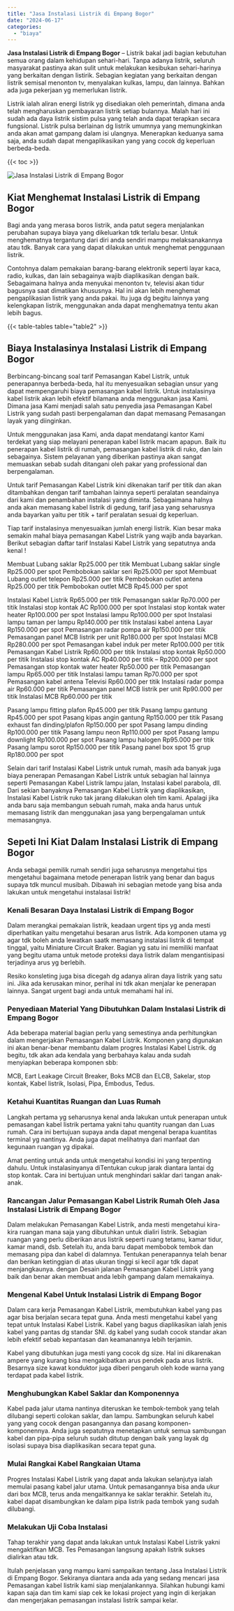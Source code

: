 ```yaml
---
title: "Jasa Instalasi Listrik di Empang Bogor"
date: "2024-06-17"
categories: 
  - "biaya"
---
```


**Jasa Instalasi Listrik di Empang Bogor** – Listrik bakal jadi bagian kebutuhan semua orang dalam kehidupan sehari-hari. Tanpa adanya listrik, seluruh masyarakat pastinya akan sulit untuk melakukan kesibukan sehari-harinya yang berkaitan dengan listirik. Sebagian kegiatan yang berkaitan dengan listrik semisal menonton tv, menyalakan kulkas, lampu, dan lainnya. Bahkan ada juga pekerjaan yg memerlukan listrik.

Listrik ialah aliran energi listrik yg disediakan oleh pemerintah, dimana anda telah mengharuskan pembayaran listrik setiap bulannya. Malah hari ini sudah ada daya listrik sistim pulsa yang telah anda dapat terapkan secara fungsional. Listrik pulsa berlainan dg listrik umumnya yang memungkinkan anda akan amat gampang dalam isi ulangnya. Menerapkan keduanya sama saja, anda sudah dapat mengaplikasikan yang yang cocok dg keperluan berbeda-beda.

{{< toc >}}

![Jasa Instalasi Listrik di Empang Bogor](/images/instalasi-listrik-murah33.png)

## Kiat Menghemat Instalasi Listrik di Empang Bogor

Bagi anda yang merasa boros listrik, anda patut segera menjalankan perubahan supaya biaya yang dikeluarkan tdk terlalu besar. Untuk menghematnya tergantung dari diri anda sendiri mampu melaksanakannya atau tdk. Banyak cara yang dapat dilakukan untuk menghemat penggunaan listrik.

Contohnya dalam pemakaian barang-barang elektronik seperti layar kaca, radio, kulkas, dan lain sebagainya wajib diaplikasikan dengan baik. Sebagaimana halnya anda menyukai menonton tv, televisi akan tidur bagusnya saat dimatikan khususnya. Hal ini akan lebih menghemat pengaplikasian listrik yang anda pakai. Itu juga dg begitu lainnya yang kelengkapan listrik, menggunakan anda dapat menghematnya tentu akan lebih bagus.

{{< table-tables table="table2" >}}

## Biaya Instalasinya Instalasi Listrik di Empang Bogor

Berbincang-bincang soal tarif Pemasangan Kabel Listrik, untuk penerapannya berbeda-beda, hal itu menyesuaikan sebagian unsur yang dapat mempengaruhi biaya pemasangan kabel listrik. Untuk instalasinya kabel listrik akan lebih efektif bilamana anda menggunakan jasa Kami. Dimana jasa Kami menjadi salah satu penyedia jasa Pemasangan Kabel Listrik yang sudah pasti berpengalaman dan dapat memasang Pemasangan layak yang diinginkan.

Untuk menggunakan jasa Kami, anda dapat mendatangi kantor Kami terdekat yang siap melayani penerapan kabel listrik macam apapun. Baik itu penerapan kabel listrik di rumah, pemasangan kabel listrik di ruko, dan lain sebagainya. Sistem pelayanan yang diberikan pastinya akan sangat memuaskan sebab sudah ditangani oleh pakar yang professional dan berpengalaman.

Untuk tarif Pemasangan Kabel Listrik kini dikenakan tarif per titik dan akan ditambahkan dengan tarif tambahan lainnya seperti peralatan seandainya dari kami dan penambahan instalasi yang diminta. Sebagaimana halnya anda akan memasang kabel listrik di gedung, tarif jasa yang seharusnya anda bayarkan yaitu per titik + tarif peralatan sesuai dg keperluan.

Tiap tarif instalasinya menyesuaikan jumlah energi listrik. Kian besar maka semakin mahal biaya pemasangan Kabel Listrik yang wajib anda bayarkan. Berikut sebagian daftar tarif Instalasi Kabel Listrik yang sepatutnya anda kenal !

Membuat Lubang saklar Rp25.000 per titik Membuat Lubang saklar single Rp25.000 per spot Pembobokan saklar seri Rp25.000 per spot Membuat Lubang outlet telepon Rp25.000 per titik Pembobokan outlet antena Rp25.000 per titik Pembobokan outlet MCB Rp45.000 per spot

Instalasi Kabel Listrik Rp65.000 per titik Pemasangan saklar Rp70.000 per titik Instalasi stop kontak AC Rp100.000 per spot Instalasi stop kontak water heater Rp100.000 per spot Instalasi lampu Rp100.000 per spot Instalasi lampu taman per lampu Rp140.000 per titik Instalasi kabel antena Layar Rp150.000 per spot Pemasangan radar pompa air Rp150.000 per titik Pemasangan panel MCB listrik per unit Rp180.000 per spot Instalasi MCB Rp280.000 per spot Pemasangan kabel induk per meter Rp100.000 per titik Pemasangan Kabel Listrik Rp60.000 per titik Instalasi stop kontak Rp50.000 per titik Instalasi stop kontak AC Rp40.000 per titik – Rp200.000 per spot Pemasangan stop kontak water heater Rp50.000 per titik Pemasangan lampu Rp65.000 per titik Instalasi lampu taman Rp70.000 per spot Pemasangan kabel antena Televisi Rp60.000 per titik Instalasi radar pompa air Rp60.000 per titik Pemasangan panel MCB listrik per unit Rp90.000 per titik Instalasi MCB Rp60.000 per titik

Pasang lampu fitting plafon Rp45.000 per titik Pasang lampu gantung Rp45.000 per spot Pasang kipas angin gantung Rp150.000 per titik Pasang exhaust fan dinding/plafon Rp150.000 per spot Pasang lampu dinding Rp100.000 per titik Pasang lampu neon Rp110.000 per spot Pasang lampu downlight Rp100.000 per spot Pasang lampu halogen Rp95.000 per titik Pasang lampu sorot Rp150.000 per titik Pasang panel box spot 15 grup Rp180.000 per spot

Selain dari tarif Instalasi Kabel Listrik untuk rumah, masih ada banyak juga biaya penerapan Pemasangan Kabel Listrik untuk sebagian hal lainnya seperti Pemasangan Kabel Listrik lampu jalan, Instalasi kabel parabola, dll. Dari sekian banyaknya Pemasangan Kabel Listrik yang diaplikasikan, Instalasi Kabel Listrik ruko tak jarang dilakukan oleh tim kami. Apalagi jika anda baru saja membangun sebuah rumah, maka anda harus untuk memasang listrik dan menggunakan jasa yang berpengalaman untuk memasangnya.

## Sepeti Ini Kiat Dalam Instalasi Listrik di Empang Bogor


Anda sebagai pemilik rumah sendiri juga seharusnya mengetahui tips mengetahui bagaimana metode penerapan listrik yang benar dan bagus supaya tdk muncul musibah. Dibawah ini sebagian metode yang bisa anda lakukan untuk mengetahui instalasai listrik!

### Kenali Besaran Daya Instalasi Listrik di Empang Bogor

Dalam merangkai pemakaian listrik, keadaan urgent tips yg anda mesti diperhatikan yaitu mengetahui besaran arus listrik. Ada komponen utama yg agar tdk boleh anda lewatkan saatk memasang instalasi listrik di tempat tinggal, yaitu Miniature Circuit Braker. Bagian yg satu ini memiliki manfaat yang begitu utama untuk metode proteksi daya listrik dalam mengantisipasi terjadinya arus yg berlebih.

Resiko konsleting juga bisa dicegah dg adanya aliran daya listrik yang satu ini. Jika ada kerusakan minor, perihal ini tdk akan menjalar ke penerapan lainnya. Sangat urgent bagi anda untuk memahami hal ini.

### Penyediaan Material Yang Dibutuhkan Dalam Instalasi Listrik di Empang Bogor

Ada beberapa material bagian perlu yang semestinya anda perhitungkan dalam mengerjakan Pemasangan Kabel Listrik. Komponen yang digunakan ini akan benar-benar membantu dalam progres Instalasi Kabel Listrik. dg begitu, tdk akan ada kendala yang berbahaya kalau anda sudah menyiapkan beberapa komponen sbb:

MCB, Eart Leakage Circuit Breaker, Boks MCB dan ELCB, Sakelar, stop kontak, Kabel listrik, Isolasi, Pipa, Embodus, Tedus.

### Ketahui Kuantitas Ruangan dan Luas Rumah

Langkah pertama yg seharusnya kenal anda lakukan untuk penerapan untuk pemasangan kabel listrik pertama yakni tahu quantity ruangan dan Luas rumah. Cara ini bertujuan supaya anda dapat mengenal berapa kuantitas terminal yg nantinya. Anda juga dapat melihatnya dari manfaat dan kegunaan ruangan yg dipakai.

Amat penting untuk anda untuk mengetahui kondisi ini yang terpenting dahulu. Untuk instalasinyanya diTentukan cukup jarak diantara lantai dg stop kontak. Cara ini bertujuan untuk menghindari saklar dari tangan anak-anak.

### Rancangan Jalur Pemasangan Kabel Listrik Rumah Oleh Jasa Instalasi Listrik di Empang Bogor

Dalam melakukan Pemasangan Kabel Listrik, anda mesti mengetahui kira-kira ruangan mana saja yang dibutuhkan untuk dialiri listrik. Sebagian ruangan yang perlu diberikan arus listrik seperti ruang tetamu, kamar tidur, kamar mandi, dsb. Setelah itu, anda baru dapat membobok tembok dan memasang pipa dan kabel di dalamnya. Tentukan penerapannya telah benar dan berikan ketinggian di atas ukuran tinggi si kecil agar tdk dapat menjangkaunya. dengan Desain jalanan Pemasangan Kabel Listrik yang baik dan benar akan membuat anda lebih gampang dalam memakainya.

### Mengenal Kabel Untuk Instalasi Listrik di Empang Bogor

Dalam cara kerja Pemasangan Kabel Listrik, membutuhkan kabel yang pas agar bisa berjalan secara tepat guna. Anda mesti mengetahui kabel yang tepat untuk Instalasi Kabel Listrik. Kabel yang bagus diaplikasikan ialah jenis kabel yang pantas dg standar SNI. dg kabel yang sudah cocok standar akan lebih efektif sebab kepantasan dan keamanannya lebih terjamin.

Kabel yang dibutuhkan juga mesti yang cocok dg size. Hal ini dikarenakan ampere yang kurang bisa mengakibatkan arus pendek pada arus listrik. Besarnya size kawat konduktor juga diberi pengaruh oleh kode warna yang terdapat pada kabel listrik.

### Menghubungkan Kabel Saklar dan Komponennya

Kabel pada jalur utama nantinya diteruskan ke tembok-tembok yang telah dilubangi seperti colokan saklar, dan lampu. Sambungkan seluruh kabel yang yang cocok dengan pasangannya dan pasang komponen-komponennya. Anda juga sepatutnya menetapkan untuk semua sambungan kabel dan pipa-pipa seluruh sudah ditutup dengan baik yang layak dg isolasi supaya bisa diaplikasikan secara tepat guna.

### Mulai Rangkai Kabel Rangkaian Utama

Progres Instalasi Kabel Listrik yang dapat anda lakukan selanjutya ialah memulai pasang kabel jalur utama. Untuk pemasangannya bisa anda ukur dari box MCB, terus anda mengaitkannya ke saklar terakhir. Setelah itu, kabel dapat disambungkan ke dalam pipa listrik pada tembok yang sudah dilubangi.

### Melakukan Uji Coba Instalasi

Tahap terakhir yang dapat anda lakukan untuk Instalasi Kabel Listrik yakni mengaktifkan MCB. Tes Pemasangan langsung apakah listrik sukses dialirkan atau tdk.

Itulah penjelasan yang mampu kami sampaikan tentang Jasa Instalasi Listrik di Empang Bogor. Sekiranya diantara anda ada yang sedang mencari jasa Pemasangan kabel listrik kami siap menjalankannya. Silahkan hubungi kami kapan saja dan tim kami siap cek ke lokasi project yang ingin di kerjakan dan mengerjakan pemasangan instalasi listrik sampai kelar.
